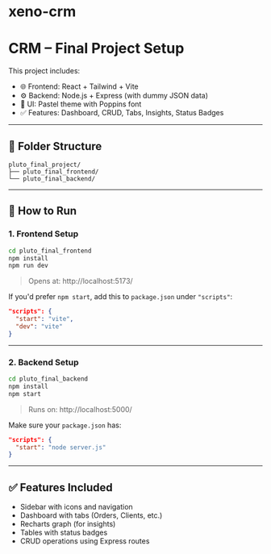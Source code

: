 # xeno-crm

#  CRM – Final Project Setup

This project includes:

- 🌐 Frontend: React + Tailwind + Vite
- ⚙️ Backend: Node.js + Express (with dummy JSON data)
- 🎨 UI: Pastel theme with Poppins font
- ✅ Features: Dashboard, CRUD, Tabs, Insights, Status Badges

---

## 📁 Folder Structure

```
pluto_final_project/
├── pluto_final_frontend/
└── pluto_final_backend/
```

---

## 🚀 How to Run

### 1. Frontend Setup

```bash
cd pluto_final_frontend
npm install
npm run dev
```

> Opens at: http://localhost:5173/

If you'd prefer `npm start`, add this to `package.json` under `"scripts"`:

```json
"scripts": {
  "start": "vite",
  "dev": "vite"
}
```

---

### 2. Backend Setup

```bash
cd pluto_final_backend
npm install
npm start
```

> Runs on: http://localhost:5000/

Make sure your `package.json` has:

```json
"scripts": {
  "start": "node server.js"
}
```

---

## ✅ Features Included

- Sidebar with icons and navigation
- Dashboard with tabs (Orders, Clients, etc.)
- Recharts graph (for insights)
- Tables with status badges
- CRUD operations using Express routes
